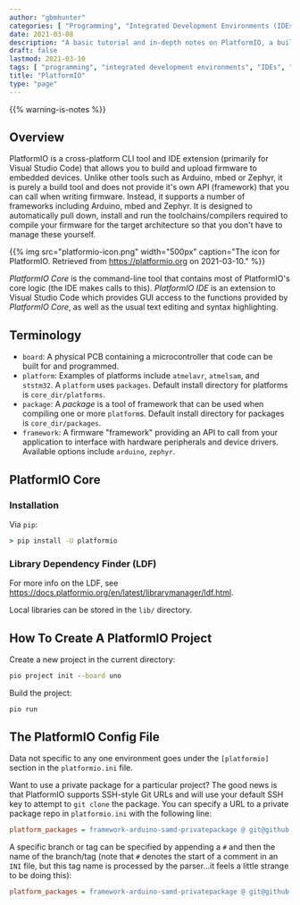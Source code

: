 ```yaml
---
author: "gbmhunter"
categories: [ "Programming", "Integrated Development Environments (IDEs)" ]
date: 2021-03-08
description: "A basic tutorial and in-depth notes on PlatformIO, a build manager/IDE for embedded systems."
draft: false
lastmod: 2021-03-10
tags: [ "programming", "integrated development environments", "IDEs", "PlatformIO", "PlatformIO Core", "PlatformIO IDE", "Core", "LDF", "Library Dependency Finder" ]
title: "PlatformIO"
type: "page"
---
```


{{% warning-is-notes %}}

## Overview

PlatformIO is a cross-platform CLI tool and IDE extension (primarily for Visual Studio Code) that allows you to build and upload firmware to embedded devices. Unlike other tools such as Arduino, mbed or Zephyr, it is purely a build tool and does not provide it's own API (framework) that you can call when writing firmware. Instead, it supports a number of frameworks including Arduino, mbed and Zephyr. It is designed to automatically pull down, install and run the toolchains/compilers required to compile your firmware for the target architecture so that you don't have to manage these yourself.

{{% img src="platformio-icon.png" width="500px" caption="The icon for PlatformIO. Retrieved from https://platformio.org on 2021-03-10." %}}

_PlatformIO Core_ is the command-line tool that contains most of PlatformIO's core logic (the IDE makes calls to this). _PlatformIO IDE_ is an extension to Visual Studio Code which provides GUI access to the functions provided by _PlatformIO Core_, as well as the usual text editing and syntax highlighting.

## Terminology

* `board`: A physical PCB containing a microcontroller that code can be built for and programmed.
* `platform`: Examples of platforms include `atmelavr`, `atmelsam`, and `ststm32`. A `platform` uses `packages`. Default install directory for platforms is `core_dir/platforms`.
* `package`: A _package_ is a tool of framework that can be used when compiling one or more `platform`s. Default install directory for packages is `core_dir/packages`.
* `framework`: A firmware "framework" providing an API to call from your application to interface with hardware peripherals and device drivers. Available options include `arduino`, `zephyr`.

## PlatformIO Core

### Installation

Via `pip`:

```cmd
> pip install -U platformio
```

### Library Dependency Finder (LDF)

For more info on the LDF, see <https://docs.platformio.org/en/latest/librarymanager/ldf.html>.

Local libraries can be stored in the `lib/` directory.

## How To Create A PlatformIO Project

Create a new project in the current directory:

```cmd
pio project init --board uno
```

Build the project:

```cmd
pio run
```

## The PlatformIO Config File

Data not specific to any one environment goes under the `[platformio]` section in the `platformio.ini` file.

Want to use a private package for a particular project? The good news is that PlatformIO supports SSH-style Git URLs and will use your default SSH key to attempt to `git clone` the package. You can specify a URL to a private package repo in `platformio.ini` with the following line: 

```ini
platform_packages = framework-arduino-samd-privatepackage @ git@github.org:my-company-name/my-private-repo.git
```

A specific branch or tag can be specified by appending a `#` and then the name of the branch/tag (note that `#` denotes the start of a comment in an `INI` file, but this tag name is processed by the parser...it feels a little strange to be doing this):

```ini
platform_packages = framework-arduino-samd-privatepackage @ git@github.org:my-company-name/my-private-repo.git#my-tag-or-branch-name
```